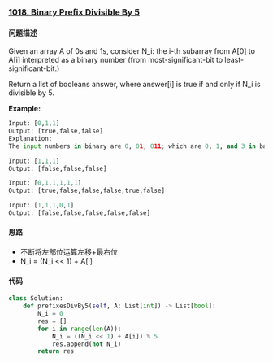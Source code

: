 ### [1018. Binary Prefix Divisible By 5](https://leetcode-cn.com/problems/binary-prefix-divisible-by-5/)

#### 问题描述
Given an array A of 0s and 1s, consider N_i: the i-th subarray from A[0] to A[i] interpreted as a binary number (from most-significant-bit to least-significant-bit.)

Return a list of booleans answer, where answer[i] is true if and only if N_i is divisible by 5.

**Example:**
```python
Input: [0,1,1]
Output: [true,false,false]
Explanation:
The input numbers in binary are 0, 01, 011; which are 0, 1, and 3 in base-10.  Only the first number is divisible by 5, so answer[0] is true.
```
```python
Input: [1,1,1]
Output: [false,false,false]
```
```python
Input: [0,1,1,1,1,1]
Output: [true,false,false,false,true,false]
```
```python
Input: [1,1,1,0,1]
Output: [false,false,false,false,false]
```
#### 思路
- 不断将左部位运算左移+最右位
- N_i = (N_i << 1) + A[i]

#### 代码

```python
class Solution:
    def prefixesDivBy5(self, A: List[int]) -> List[bool]:
        N_i = 0
        res = []
        for i in range(len(A)):
            N_i = ((N_i << 1) + A[i]) % 5
            res.append(not N_i)
        return res
```